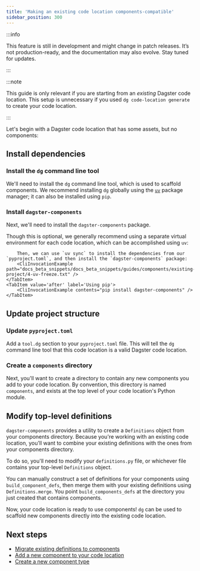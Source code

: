 ```yaml
---
title: 'Making an existing code location components-compatible'
sidebar_position: 300
---
```


:::info

This feature is still in development and might change in patch releases. It’s not production-ready, and the documentation may also evolve. Stay tuned for updates.

:::

:::note

This guide is only relevant if you are starting from an _existing_ Dagster code location. This setup is unnecessary if you used `dg code-location generate` to create your code location.

:::

Let's begin with a Dagster code location that has some assets, but no components:

<CliInvocationExample path="docs_beta_snippets/docs_beta_snippets/guides/components/existing-project/1-tree.txt"  />

## Install dependencies

### Install the `dg` command line tool

We'll need to install the `dg` command line tool, which is used to scaffold components. We recommend installing `dg` globally using the [`uv`](https://docs.astral.sh/uv/getting-started/installation/) package manager; it can also be installed using `pip`.

<CliInvocationExample contents="uv tool install dagster-dg" />

### Install `dagster-components`

Next, we'll need to install the `dagster-components` package.

Though this is optional, we generally recommend using a separate virtual environment for each code location, which can be accomplished using `uv`:

<Tabs>
    <TabItem value='before' label='Using uv virtual environment'>
        <CliInvocationExample path="docs_beta_snippets/docs_beta_snippets/guides/components/existing-project/3-uv-venv.txt" />

        Then, we can use `uv sync` to install the dependencies from our `pyproject.toml`, and then install the `dagster-components` package:
        <CliInvocationExample path="docs_beta_snippets/docs_beta_snippets/guides/components/existing-project/4-uv-freeze.txt" />
    </TabItem>
    <TabItem value='after' label='Using pip'>
        <CliInvocationExample contents="pip install dagster-components" />
    </TabItem>
</Tabs>

## Update project structure

### Update `pyproject.toml`

Add a `tool.dg` section to your `pyproject.toml` file. This will tell the `dg` command line tool that this code location is a valid Dagster code location.

<CodeExample path="docs_beta_snippets/docs_beta_snippets/guides/components/existing-project/2-pyproject.toml" language="toml" title="pyproject.toml" />


### Create a `components` directory

Next, you'll want to create a directory to contain any new components you add to your code location. By convention, this directory is named `components`, and exists at the top level of your code location's Python module.

<CliInvocationExample path="docs_beta_snippets/docs_beta_snippets/guides/components/existing-project/5-mkdir-components.txt" />

## Modify top-level definitions

`dagster-components` provides a utility to create a `Definitions` object from your components directory. Because you're working with an existing code location, you'll want to combine your existing definitions with the ones from your components directory.

To do so, you'll need to modify your `definitions.py` file, or whichever file contains your top-level `Definitions` object.

You can manually construct a set of definitions for your components using `build_component_defs`, then merge them with your existing definitions using `Definitions.merge`. You point `build_components_defs` at the directory you just created that contains components.

<Tabs>
    <TabItem value='before' label='Before'>
        <CodeExample path="docs_beta_snippets/docs_beta_snippets/guides/components/existing-project/6-initial-definitions.py" language="python" />
    </TabItem>
    <TabItem value='after' label='After'>
        <CodeExample path="docs_beta_snippets/docs_beta_snippets/guides/components/existing-project/7-updated-definitions.py" language="python" />
    </TabItem>
</Tabs>

Now, your code location is ready to use components! `dg` can be used to scaffold new components directly into the existing code location.

## Next steps

- [Migrate existing definitions to components](./migrating-definitions)
- [Add a new component to your code location](./using-a-component)
- [Create a new component type](./creating-a-component)
